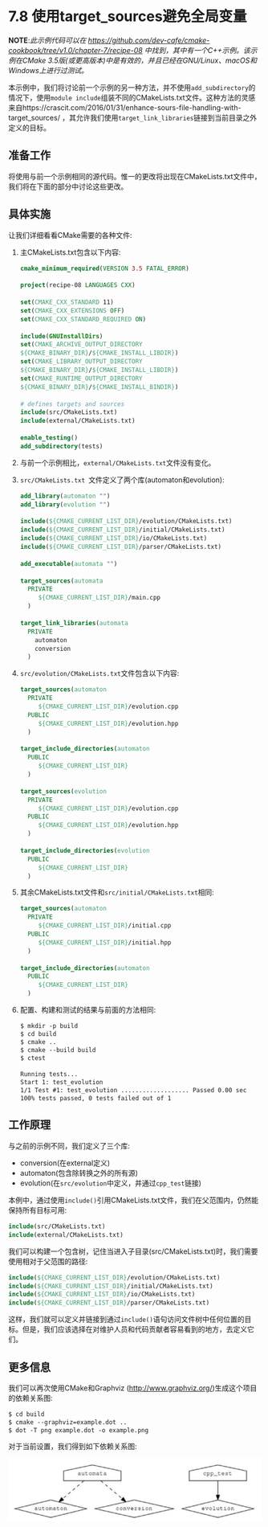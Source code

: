 # 7.8 使用target_sources避免全局变量

**NOTE**:*此示例代码可以在 https://github.com/dev-cafe/cmake-cookbook/tree/v1.0/chapter-7/recipe-08 中找到，其中有一个C++示例。该示例在CMake 3.5版(或更高版本)中是有效的，并且已经在GNU/Linux、macOS和Windows上进行过测试。*

本示例中，我们将讨论前一个示例的另一种方法，并不使用`add_subdirectory`的情况下，使用`module include`组装不同的CMakeLists.txt文件。这种方法的灵感来自https://crascit.com/2016/01/31/enhance-sours-file-handling-with-target_sources/ ，其允许我们使用`target_link_libraries`链接到当前目录之外定义的目标。

## 准备工作

将使用与前一个示例相同的源代码。惟一的更改将出现在CMakeLists.txt文件中，我们将在下面的部分中讨论这些更改。

## 具体实施

让我们详细看看CMake需要的各种文件:

1. 主CMakeLists.txt包含以下内容:

   ```cmake
   cmake_minimum_required(VERSION 3.5 FATAL_ERROR)
   
   project(recipe-08 LANGUAGES CXX)
   
   set(CMAKE_CXX_STANDARD 11)
   set(CMAKE_CXX_EXTENSIONS OFF)
   set(CMAKE_CXX_STANDARD_REQUIRED ON)
   
   include(GNUInstallDirs)
   set(CMAKE_ARCHIVE_OUTPUT_DIRECTORY
   ${CMAKE_BINARY_DIR}/${CMAKE_INSTALL_LIBDIR})
   set(CMAKE_LIBRARY_OUTPUT_DIRECTORY
   ${CMAKE_BINARY_DIR}/${CMAKE_INSTALL_LIBDIR})
   set(CMAKE_RUNTIME_OUTPUT_DIRECTORY
   ${CMAKE_BINARY_DIR}/${CMAKE_INSTALL_BINDIR})
   
   # defines targets and sources
   include(src/CMakeLists.txt)
   include(external/CMakeLists.txt)
   
   enable_testing()
   add_subdirectory(tests)
   ```

2. 与前一个示例相比，`external/CMakeLists.txt`文件没有变化。

3. `src/CMakeLists.txt `文件定义了两个库(automaton和evolution):

   ```cmake
   add_library(automaton "")
   add_library(evolution "")
   
   include(${CMAKE_CURRENT_LIST_DIR}/evolution/CMakeLists.txt)
   include(${CMAKE_CURRENT_LIST_DIR}/initial/CMakeLists.txt)
   include(${CMAKE_CURRENT_LIST_DIR}/io/CMakeLists.txt)
   include(${CMAKE_CURRENT_LIST_DIR}/parser/CMakeLists.txt)
   
   add_executable(automata "")
   
   target_sources(automata
     PRIVATE
     	${CMAKE_CURRENT_LIST_DIR}/main.cpp
     )
   
   target_link_libraries(automata
     PRIVATE
       automaton
       conversion
     )
   ```

4. `src/evolution/CMakeLists.txt`文件包含以下内容:

   ```cmake
   target_sources(automaton
     PRIVATE
     	${CMAKE_CURRENT_LIST_DIR}/evolution.cpp
     PUBLIC
     	${CMAKE_CURRENT_LIST_DIR}/evolution.hpp
     )
     
   target_include_directories(automaton
     PUBLIC
     	${CMAKE_CURRENT_LIST_DIR}
     )
     
   target_sources(evolution
     PRIVATE
     	${CMAKE_CURRENT_LIST_DIR}/evolution.cpp
     PUBLIC
     	${CMAKE_CURRENT_LIST_DIR}/evolution.hpp
     )
     
   target_include_directories(evolution
     PUBLIC
     	${CMAKE_CURRENT_LIST_DIR}
     )
   ```

5. 其余CMakeLists.txt文件和`src/initial/CMakeLists.txt`相同:

   ```cmake
   target_sources(automaton
     PRIVATE
     	${CMAKE_CURRENT_LIST_DIR}/initial.cpp
     PUBLIC
     	${CMAKE_CURRENT_LIST_DIR}/initial.hpp
     )
   
   target_include_directories(automaton
     PUBLIC
     	${CMAKE_CURRENT_LIST_DIR}
     )
   ```

6. 配置、构建和测试的结果与前面的方法相同:

   ```shell
   $ mkdir -p build
   $ cd build
   $ cmake ..
   $ cmake --build build
   $ ctest
   
   Running tests...
   Start 1: test_evolution
   1/1 Test #1: test_evolution ................... Passed 0.00 sec
   100% tests passed, 0 tests failed out of 1
   ```

## 工作原理

与之前的示例不同，我们定义了三个库:

* conversion(在external定义)
* automaton(包含除转换之外的所有源)
* evolution(在`src/evolution`中定义，并通过`cpp_test`链接)

本例中，通过使用`include()`引用CMakeLists.txt文件，我们在父范围内，仍然能保持所有目标可用:

```cmake
include(src/CMakeLists.txt)
include(external/CMakeLists.txt)
```

我们可以构建一个包含树，记住当进入子目录(src/CMakeLists.txt)时，我们需要使用相对于父范围的路径:

```cmake
include(${CMAKE_CURRENT_LIST_DIR}/evolution/CMakeLists.txt)
include(${CMAKE_CURRENT_LIST_DIR}/initial/CMakeLists.txt)
include(${CMAKE_CURRENT_LIST_DIR}/io/CMakeLists.txt)
include(${CMAKE_CURRENT_LIST_DIR}/parser/CMakeLists.txt)
```

这样，我们就可以定义并链接到通过`include()`语句访问文件树中任何位置的目标。但是，我们应该选择在对维护人员和代码贡献者容易看到的地方，去定义它们。

## 更多信息

我们可以再次使用CMake和Graphviz (http://www.graphviz.org/)生成这个项目的依赖关系图:

```shell
$ cd build
$ cmake --graphviz=example.dot ..
$ dot -T png example.dot -o example.png
```

对于当前设置，我们得到如下依赖关系图:

![](../../images/chapter7/7-8-1.png)